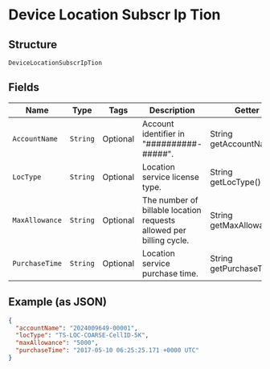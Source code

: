 
# Device Location Subscr Ip Tion

## Structure

`DeviceLocationSubscrIpTion`

## Fields

| Name | Type | Tags | Description | Getter | Setter |
|  --- | --- | --- | --- | --- | --- |
| `AccountName` | `String` | Optional | Account identifier in "##########-#####". | String getAccountName() | setAccountName(String accountName) |
| `LocType` | `String` | Optional | Location service license type. | String getLocType() | setLocType(String locType) |
| `MaxAllowance` | `String` | Optional | The number of billable location requests allowed per billing cycle. | String getMaxAllowance() | setMaxAllowance(String maxAllowance) |
| `PurchaseTime` | `String` | Optional | Location service purchase time. | String getPurchaseTime() | setPurchaseTime(String purchaseTime) |

## Example (as JSON)

```json
{
  "accountName": "2024009649-00001",
  "locType": "TS-LOC-COARSE-CellID-5K",
  "maxAllowance": "5000",
  "purchaseTime": "2017-05-10 06:25:25.171 +0000 UTC"
}
```


